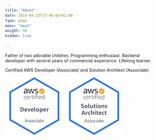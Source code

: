 ```yaml
---
title: "About"
date: 2019-04-23T17:48:02+02:00
type: page
menu: "main"
weight: 50
hidden: true

---
```



Father of two adorable children. Programming enthusiast. Backend developer with several years of commercial experience. Lifelong learner.

Certified AWS Developer (Associate) and Solution Architect (Associate)


[![AWS Certified Developer – Associate](/images/aws-certified-developer-associate.png)](https://www.credly.com/badges/f849a4fb-ad76-4418-9ba1-58426e53d363/public_url) [![AWS Certified Solutions Architect – Associate](/images/aws-certified-solutions-architect-associate.png)](https://www.credly.com/badges/a2a64ee7-dd10-4f43-971e-52f64d54ed1d/public_url)


